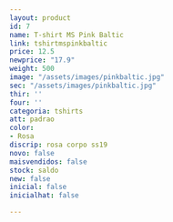 ```yaml
---
layout: product
id: 7
name: T-shirt MS Pink Baltic
link: tshirtmspinkbaltic
price: 12.5
newprice: "17.9"
weight: 500
image: "/assets/images/pinkbaltic.jpg"
sec: "/assets/images/pinkbaltic.jpg"
thir: ''
four: ''
categoria: tshirts
att: padrao
color:
- Rosa
discrip: rosa corpo ss19
novo: false
maisvendidos: false
stock: saldo
new: false
inicial: false
inicialhat: false

---
```


